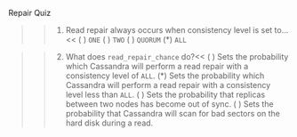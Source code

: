 Repair Quiz

>>1. Read repair always occurs when consistency level is set to...<<
( ) `ONE`
( ) `TWO`
( ) `QUORUM`
(*) `ALL`

>>2. What does `read_repair_chance` do?<<
( ) Sets the probability which Cassandra will perform a read repair with a consistency level of `ALL`.
(*) Sets the probability which Cassandra will perform a read repair with a consistency level less than `ALL`.
( ) Sets the probability that replicas between two nodes has become out of sync.
( ) Sets the probability that Cassandra will scan for bad sectors on the hard disk during a read. 